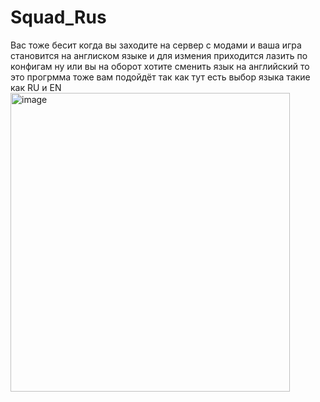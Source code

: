 # Squad_Rus
Вас тоже бесит когда вы заходите на сервер с модами и ваша игра становится на англиском языке и для измения приходится лазить по конфигам ну или вы на оборот хотите сменить язык на английский то это прогрмма тоже вам подойдёт так как тут есть выбор языка такие как RU и EN
<img width="447" height="478" alt="image" src="https://github.com/user-attachments/assets/1d6a59c9-77c0-40bc-8448-c671724e911d" />
